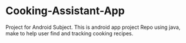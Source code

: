 # Cooking-Assistant-App
Project for Android Subject. 
This is android app project Repo using java, make to help user find and tracking cooking recipes.
